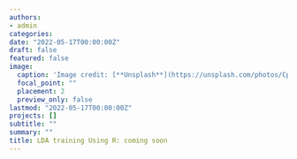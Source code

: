 ```yaml
---
authors:
- admin
categories:
date: "2022-05-17T00:00:00Z"
draft: false
featured: false
image:
  caption: 'Image credit: [**Unsplash**](https://unsplash.com/photos/CpkOjOcXdUY)'
  focal_point: ""
  placement: 2
  preview_only: false
lastmod: "2022-05-17T00:00:00Z"
projects: []
subtitle: ""
summary: ""
title: LDA training Using R: coming soon
---
```


